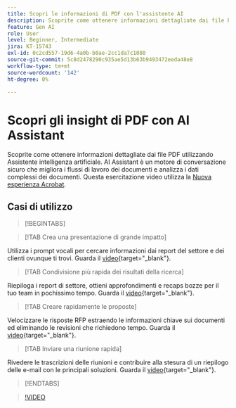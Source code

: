 ```yaml
---
title: Scopri le informazioni di PDF con l'assistente AI
description: Scoprite come ottenere informazioni dettagliate dai file PDF utilizzando l'Assistente all'intelligenza artificiale
feature: Gen AI
role: User
level: Beginner, Intermediate
jira: KT-15743
exl-id: 0c2cd557-19d6-4a0b-b0ae-2cc1da7c1080
source-git-commit: 5c8d2478290c935ae5d13b63b9493472eeda48e8
workflow-type: tm+mt
source-wordcount: '142'
ht-degree: 0%

---
```


# Scopri gli insight di PDF con AI Assistant

Scoprite come ottenere informazioni dettagliate dai file PDF utilizzando Assistente intelligenza artificiale. AI Assistant è un motore di conversazione sicuro che migliora i flussi di lavoro dei documenti e analizza i dati complessi dei documenti. Questa esercitazione video utilizza la [Nuova esperienza Acrobat](new-workspace.md).

## Casi di utilizzo

>[!BEGINTABS]

>[!TAB Crea una presentazione di grande impatto]

Utilizza i prompt vocali per cercare informazioni dai report del settore e dei clienti ovunque ti trovi. Guarda il [video](https://video.tv.adobe.com/v/3428811?quality=12&learn=on&hidetitle=true){target="_blank"}.

>[!TAB Condivisione più rapida dei risultati della ricerca]

Riepiloga i report di settore, ottieni approfondimenti e recaps bozze per il tuo team in pochissimo tempo. Guarda il [video](https://video.tv.adobe.com/v/3427286?quality=12&learn=on&hidetitle=true){target="_blank"}.

>[!TAB Creare rapidamente le proposte]

Velocizzare le risposte RFP estraendo le informazioni chiave sui documenti ed eliminando le revisioni che richiedono tempo. Guarda il [video](https://video.tv.adobe.com/v/3428639?quality=12&learn=on&hidetitle=true){target="_blank"}.

>[!TAB Inviare una riunione rapida]

Rivedere le trascrizioni delle riunioni e contribuire alla stesura di un riepilogo delle e-mail con le principali soluzioni. Guarda il [video](https://video.tv.adobe.com/v/3427292?quality=12&learn=on&hidetitle=true){target="_blank"}.

>[!ENDTABS]

>[!VIDEO](https://video.tv.adobe.com/v/3445830?enablevpops&quality=12&learn=on&hidetitle=true&captions=ita)
